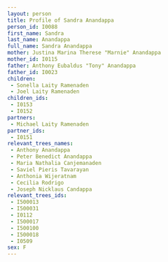 ```yaml
---
layout: person
title: Profile of Sandra Anandappa
person_id: I0088
first_name: Sandra
last_name: Anandappa
full_name: Sandra Anandappa
mother: Justina Marina Therese "Marnie" Anandappa
mother_id: I0115
father: Anthony Eubaldus "Tony" Anandappa
father_id: I0023
children:
 - Sonella Laity Ramenaden
 - Joel Laity Ramenaden
children_ids:
 - I0153
 - I0152
partners:
 - Michael Laity Ramenaden
partner_ids:
 - I0151
relevant_trees_names:
 - Anthony Anandappa
 - Peter Benedict Anandappa
 - Maria Nathalia Canjemanaden
 - Saviel Pieris Tavarayan
 - Anthonia Wijeratnam
 - Cecilia Rodrigo
 - Joseph Nicklaus Candappa
relevant_trees_ids:
 - I500013
 - I500031
 - I0112
 - I500017
 - I500100
 - I500018
 - I0509
sex: F
---
```


